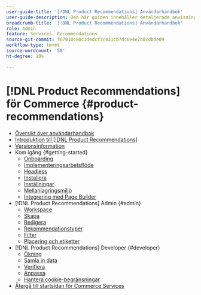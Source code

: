 ```yaml
---
user-guide-title: '[!DNL Product Recommendations] Användarhandbok'
user-guide-description: Den här guiden innehåller detaljerade anvisningar om hur du använder [!DNL Product Recommendations] från Adobe Commerce.
breadcrumb-title: '[!DNL Product Recommendations] Användarhandbok'
role: Admin
feature: Services, Recommendations
source-git-commit: f67010c80c3dedcf3c431cb7dc6e4e7b0cdbde09
workflow-type: tm+mt
source-wordcount: '58'
ht-degree: 10%

---
```


# [!DNL Product Recommendations] för Commerce {#product-recommendations}

- [Översikt över användarhandbok](guide-overview.md)
- [Introduktion till  [!DNL Product Recommendations]](overview.md)
- [Versionsinformation](release-notes.md)
- Kom igång {#getting-started}
   - [Onboarding](onboarding.md)
   - [Implementeringsarbetsflöde](implementation-workflow.md)
   - [Headless](headless.md)
   - [Installera](install-configure.md)
   - [Inställningar](settings.md)
   - [Mellanlagringsmiljö](staging-environment.md)
   - [Integrering med Page Builder](page-builder.md)
- [!DNL Product Recommendations] Admin {#admin}
   - [Workspace](workspace.md)
   - [Skapa](create.md)
   - [Redigera](edit.md)
   - [Rekommendationstyper](type.md)
   - [Filter](filters.md)
   - [Placering och etiketter](placement.md)
- [!DNL Product Recommendations] Developer {#developer}
   - [Ökning](development-overview.md)
   - [Samla in data](events.md)
   - [Verifiera](verify.md)
   - [Anpassa](customize.md)
   - [Hantera cookie-begränsningar](setting-cookie.md)
- [Återgå till startsidan för Commerce Services](https://experienceleague.adobe.com/docs/commerce/user-guides/home.html)
